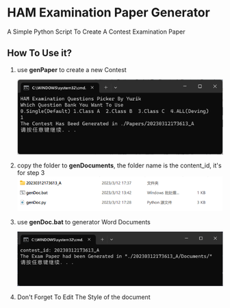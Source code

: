 # HAM Examination Paper Generator
A Simple Python Script To Create A Contest Examination Paper

## How To Use it?

1. use **genPaper** to create a new Contest

   ![](./_assets/1.png)

2. copy the folder to **genDocuments**, the folder name is the content_id, it's for step 3
	![](./_assets/2.png)


3. use **genDoc.bat** to generator Word Documents

   ![](./_assets/3.png)

4. Don't Forget To Edit The Style of the document

